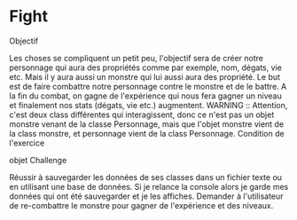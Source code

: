 # Fight

Objectif

Les choses se compliquent un petit peu, l'objectif sera de créer notre personnage qui aura des propriétés comme par exemple, nom, dégats, vie etc.
Mais il y aura aussi un monstre qui lui aussi aura des propriété.
Le but est de faire combattre notre personnage contre le monstre et de le battre.
A la fin du combat, on gagne de l'expérience qui nous fera gagner un niveau et finalement nos stats (dégats, vie etc.) augmentent.
WARNING :: Attention, c'est deux class différentes qui interagissent, donc ce n'est pas un objet monstre venant de la classe Personnage, mais que l'objet monstre vient de la class monstre, et personnage vient de la class Personnage.
Condition de l'exercice

objet
Challenge

Réussir à sauvegarder les données de ses classes dans un fichier texte ou en utilisant une base de données.
Si je relance la console alors je garde mes données qui ont été sauvegarder et je les affiches.
Demander à l'utilisateur de re-combattre le monstre pour gagner de l'expérience et des niveaux.
